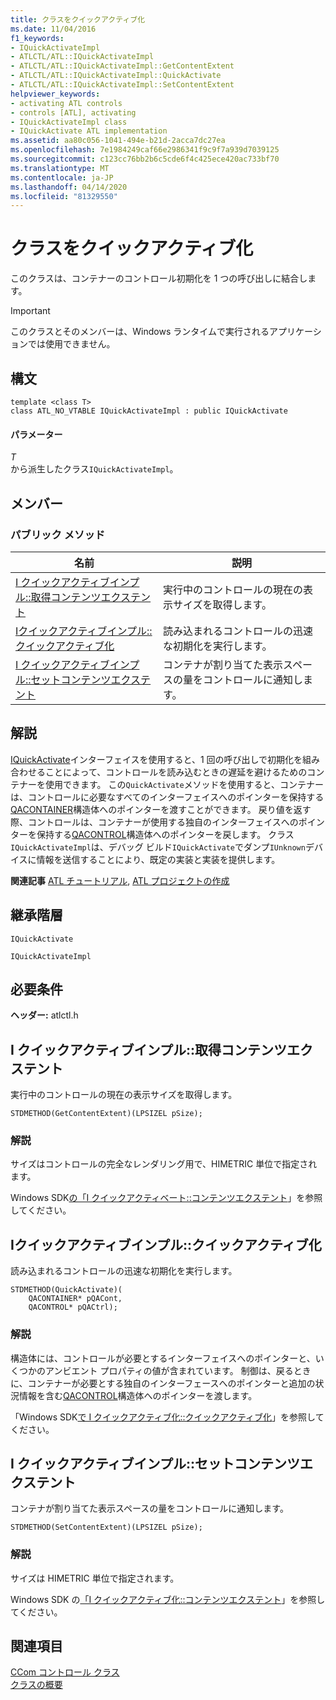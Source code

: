 ```yaml
---
title: クラスをクイックアクティブ化
ms.date: 11/04/2016
f1_keywords:
- IQuickActivateImpl
- ATLCTL/ATL::IQuickActivateImpl
- ATLCTL/ATL::IQuickActivateImpl::GetContentExtent
- ATLCTL/ATL::IQuickActivateImpl::QuickActivate
- ATLCTL/ATL::IQuickActivateImpl::SetContentExtent
helpviewer_keywords:
- activating ATL controls
- controls [ATL], activating
- IQuickActivateImpl class
- IQuickActivate ATL implementation
ms.assetid: aa80c056-1041-494e-b21d-2acca7dc27ea
ms.openlocfilehash: 7e1984249caf66e2986341f9c9f7a939d7039125
ms.sourcegitcommit: c123cc76bb2b6c5cde6f4c425ece420ac733bf70
ms.translationtype: MT
ms.contentlocale: ja-JP
ms.lasthandoff: 04/14/2020
ms.locfileid: "81329550"
---
```

# <a name="iquickactivateimpl-class"></a>クラスをクイックアクティブ化

このクラスは、コンテナーのコントロール初期化を 1 つの呼び出しに結合します。

> [!IMPORTANT]
> このクラスとそのメンバーは、Windows ランタイムで実行されるアプリケーションでは使用できません。

## <a name="syntax"></a>構文

```
template <class T>
class ATL_NO_VTABLE IQuickActivateImpl : public IQuickActivate
```

#### <a name="parameters"></a>パラメーター

*T*<br/>
から派生したクラス`IQuickActivateImpl`。

## <a name="members"></a>メンバー

### <a name="public-methods"></a>パブリック メソッド

|名前|説明|
|----------|-----------------|
|[I クイックアクティブインプル::取得コンテンツエクステント](#getcontentextent)|実行中のコントロールの現在の表示サイズを取得します。|
|[Iクイックアクティブインプル::クイックアクティブ化](#quickactivate)|読み込まれるコントロールの迅速な初期化を実行します。|
|[I クイックアクティブインプル::セットコンテンツエクステント](#setcontentextent)|コンテナが割り当てた表示スペースの量をコントロールに通知します。|

## <a name="remarks"></a>解説

[IQuickActivate](/windows/win32/api/ocidl/nn-ocidl-iquickactivate)インターフェイスを使用すると、1 回の呼び出しで初期化を組み合わせることによって、コントロールを読み込むときの遅延を避けるためのコンテナーを使用できます。 この`QuickActivate`メソッドを使用すると、コンテナーは、コントロールに必要なすべてのインターフェイスへのポインターを保持する[QACONTAINER](/windows/win32/api/ocidl/ns-ocidl-qacontainer)構造体へのポインターを渡すことができます。 戻り値を返す際、コントロールは、コンテナーが使用する独自のインターフェイスへのポインターを保持する[QACONTROL](/windows/win32/api/ocidl/ns-ocidl-qacontrol)構造体へのポインターを戻します。 クラス`IQuickActivateImpl`は、デバッグ ビルド`IQuickActivate`でダンプ`IUnknown`デバイスに情報を送信することにより、既定の実装と実装を提供します。

**関連記事** [ATL チュートリアル](../../atl/active-template-library-atl-tutorial.md), [ATL プロジェクトの作成](../../atl/reference/creating-an-atl-project.md)

## <a name="inheritance-hierarchy"></a>継承階層

`IQuickActivate`

`IQuickActivateImpl`

## <a name="requirements"></a>必要条件

**ヘッダー:** atlctl.h

## <a name="iquickactivateimplgetcontentextent"></a><a name="getcontentextent"></a>I クイックアクティブインプル::取得コンテンツエクステント

実行中のコントロールの現在の表示サイズを取得します。

```
STDMETHOD(GetContentExtent)(LPSIZEL pSize);
```

### <a name="remarks"></a>解説

サイズはコントロールの完全なレンダリング用で、HIMETRIC 単位で指定されます。

Windows SDK[の「I クイックアクティベート::コンテンツエクステント](/windows/win32/api/ocidl/nf-ocidl-iquickactivate-getcontentextent)」を参照してください。

## <a name="iquickactivateimplquickactivate"></a><a name="quickactivate"></a>Iクイックアクティブインプル::クイックアクティブ化

読み込まれるコントロールの迅速な初期化を実行します。

```
STDMETHOD(QuickActivate)(
    QACONTAINER* pQACont,
    QACONTROL* pQACtrl);
```

### <a name="remarks"></a>解説

構造体には、コントロールが必要とするインターフェイスへのポインターと、いくつかのアンビエント プロパティの値が含まれています。 制御は、戻るときに、コンテナーが必要とする独自のインターフェースへのポインターと追加の状況情報を含む[QACONTROL](/windows/win32/api/ocidl/ns-ocidl-qacontrol)構造体へのポインターを渡します。

「Windows SDK[で I クイックアクティブ化::クイックアクティブ化](/windows/win32/api/ocidl/nf-ocidl-iquickactivate-quickactivate)」を参照してください。

## <a name="iquickactivateimplsetcontentextent"></a><a name="setcontentextent"></a>I クイックアクティブインプル::セットコンテンツエクステント

コンテナが割り当てた表示スペースの量をコントロールに通知します。

```
STDMETHOD(SetContentExtent)(LPSIZEL pSize);
```

### <a name="remarks"></a>解説

サイズは HIMETRIC 単位で指定されます。

Windows SDK の[「I クイックアクティブ化::コンテンツエクステント](/windows/win32/api/ocidl/nf-ocidl-iquickactivate-setcontentextent)」を参照してください。

## <a name="see-also"></a>関連項目

[CCom コントロール クラス](../../atl/reference/ccomcontrol-class.md)<br/>
[クラスの概要](../../atl/atl-class-overview.md)

